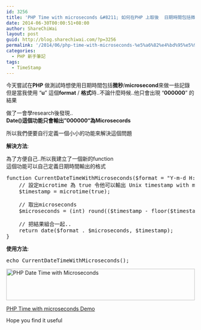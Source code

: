 ```yaml
---
id: 3256
title: 'PHP Time with microseconds &#8211; 如何在PHP 上取後  日期時間包括微秒'
date: 2014-06-30T00:00:51+08:00
author: ShareChiWai
layout: post
guid: http://blog.sharechiwai.com/?p=3256
permalink: '/2014/06/php-time-with-microseconds-%e5%a6%82%e4%bd%95%e5%9c%a8php-%e4%b8%8a%e5%8f%96%e5%be%8c-%e6%97%a5%e6%9c%9f%e6%99%82%e9%96%93%e5%8c%85%e6%8b%ac%e5%be%ae%e7%a7%92/'
categories:
  - PHP 新手筆記
tags:
  - TimeStamp
---
```

今天嘗試在**PHP** 做測試時想使用日期時間包括**微秒**/**microsecond**來做一些記錄  
但是當我使用 &#8220;**u**&#8221; 這個**format** / **格式**時..不論什麼時候..他只會出現 &#8220;**000000**&#8221; 的結果

做了一會學research後發現..  
**Date()**這個功能只會輸出&#8221;**000000**&#8220;為**Microsecords**

所以我們便要自行定義一個小小的功能來解決這個問題

**解決方法**:

為了方便自己..所以我建立了一個新的function  
這個功能可以自己定義日期時間輸出的格式

<pre>function CurrentDateTimeWithMicroseconds($format = "Y-m-d H:i:s") {
    // 設定microtime 為 true 令他可以輸出 Unix timestamp with microseconds
    $timestamp = microtime(true);
    
    // 取出microseconds
    $microseconds = (int) round(($timestamp - floor($timestamp)) * 1000.0, 0);
    
    // 把結果組合一起..
    return date($format . $microseconds, $timestamp);
}
</pre>

**使用方法**:

<pre>echo CurrentDateTimeWithMicroseconds();
</pre>

<img class="alignnone" src="https://i1.wp.com/farm4.static.flickr.com/3920/14629995630_5586f6c830_z.jpg?resize=504%2C84" alt="PHP Date Time with Microseconds" width="504" height="84" data-recalc-dims="1" /> 

<a title="PHP DateTime with micro seconds Demo" href="http://sharechiwai.com/phpdemo/demo_hubs/php_datetime_with_microseconds" target="_blank">PHP Time with microseconds Demo</a>

Hope you find it useful